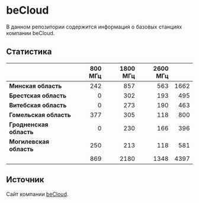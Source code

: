 # beCloud
В данном репозитории содержится информация о базовых станциях компании beCloud.

## Статистика
&nbsp; | 800 МГц | 1800 МГц | 2600 МГц | &nbsp;
:--- | ---: | ---: | ---: | ---:
**Минская область** | 242 | 857 | 563 | 1662
**Брестская область** | 0 | 302 | 193 | 495
**Витебская область** | 0 | 273 | 190 | 463
**Гомельская область** | 377 | 305 | 118 | 800
**Гродненская область** | 0 |  230 | 166 | 396
**Могилевская область** | 250 | 213 | 118 | 581
&nbsp; | 869 |  2180 | 1348 | 4397

## Источник
Сайт компании [beCloud](https://becloud.by/customers/ob-lte-advanced).